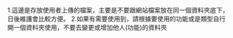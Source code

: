 1.這邊是存放使用者上傳的檔案，主要是不要跟網站檔案放在同一個資料夾底下，日後維護會比較方便。
2.如果有需要使用到，請根據要使用的功能或是類型自行開一個資料夾使用，不要去變更或增加他人(功能)的資料夾